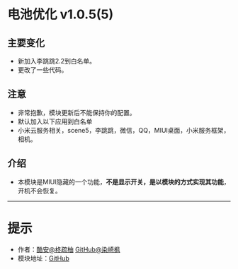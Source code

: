 # 电池优化 v1.0.5(5)

## 主要变化

- 新加入李跳跳2.2到白名单。
- 更改了一些代码。

## 注意

- 非常抱歉，模块更新后不能保持你的配置。
- 默认加入以下应用到白名单
- 小米云服务相关，scene5，李跳跳，微信，QQ，MIUI桌面，小米服务框架，相机。

## 介绍

- 本模块是MIUI隐藏的一个功能，**不是显示开关，是以模块的方式实现其功能**，开机不会恢复。

---

# 提示

- 作者：[酷安@柊疏柚](http://www.coolapk.com/u/11696005) [GitHub@染崎枫](https://github.com/SomesakiKaede)
- 模块地址：[GitHub](https://github.com/SomesakiKaede/BATTERYOPT)
